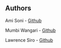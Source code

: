 ## Authors
Ami Soni - [Github](https://github.com/amisoni70)

Mumbi Wangari - [Github](https://github.com/Mumbi69)

Lawrence Siro - [Github](https://github.com/sirln)
